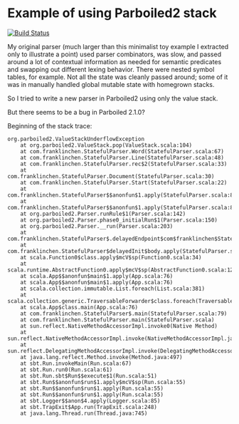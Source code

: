 # Example of using Parboiled2 stack

[![Build Status](https://travis-ci.org/FranklinChen/using-parboiled2-stack.png)](https://travis-ci.org/FranklinChen/using-parboiled2-stack)

My original parser (much larger than this minimalist toy example I
extracted only to illustrate a point) used parser combinators, was
slow, and passed around a lot of contextual information as needed for
semantic predicates and swapping out different lexing behavior. There
were nested symbol tables, for example. Not all the state was cleanly
passed around; some of it was in manually handled global mutable state
with homegrown stacks.

So I tried to write a new parser in Parboiled2 using only the value
stack.

But there seems to be a bug in Parboiled 2.1.0?

Beginning of the stack trace:

```console
org.parboiled2.ValueStackUnderflowException
	at org.parboiled2.ValueStack.pop(ValueStack.scala:104)
	at com.franklinchen.StatefulParser.Word(StatefulParser.scala:67)
	at com.franklinchen.StatefulParser.Line(StatefulParser.scala:48)
	at com.franklinchen.StatefulParser.rec$2(StatefulParser.scala:33)
	at com.franklinchen.StatefulParser.Document(StatefulParser.scala:30)
	at com.franklinchen.StatefulParser.Start(StatefulParser.scala:22)
	at com.franklinchen.StatefulParser$$anonfun$1.apply(StatefulParser.scala:82)
	at com.franklinchen.StatefulParser$$anonfun$1.apply(StatefulParser.scala:82)
	at org.parboiled2.Parser.runRule$1(Parser.scala:142)
	at org.parboiled2.Parser.phase0_initialRun$1(Parser.scala:150)
	at org.parboiled2.Parser.__run(Parser.scala:203)
	at com.franklinchen.StatefulParser$.delayedEndpoint$com$franklinchen$StatefulParser$1(StatefulParser.scala:82)
	at com.franklinchen.StatefulParser$delayedInit$body.apply(StatefulParser.scala:79)
	at scala.Function0$class.apply$mcV$sp(Function0.scala:34)
	at scala.runtime.AbstractFunction0.apply$mcV$sp(AbstractFunction0.scala:12)
	at scala.App$$anonfun$main$1.apply(App.scala:76)
	at scala.App$$anonfun$main$1.apply(App.scala:76)
	at scala.collection.immutable.List.foreach(List.scala:381)
	at scala.collection.generic.TraversableForwarder$class.foreach(TraversableForwarder.scala:35)
	at scala.App$class.main(App.scala:76)
	at com.franklinchen.StatefulParser$.main(StatefulParser.scala:79)
	at com.franklinchen.StatefulParser.main(StatefulParser.scala)
	at sun.reflect.NativeMethodAccessorImpl.invoke0(Native Method)
	at sun.reflect.NativeMethodAccessorImpl.invoke(NativeMethodAccessorImpl.java:62)
	at sun.reflect.DelegatingMethodAccessorImpl.invoke(DelegatingMethodAccessorImpl.java:43)
	at java.lang.reflect.Method.invoke(Method.java:497)
	at sbt.Run.invokeMain(Run.scala:67)
	at sbt.Run.run0(Run.scala:61)
	at sbt.Run.sbt$Run$$execute$1(Run.scala:51)
	at sbt.Run$$anonfun$run$1.apply$mcV$sp(Run.scala:55)
	at sbt.Run$$anonfun$run$1.apply(Run.scala:55)
	at sbt.Run$$anonfun$run$1.apply(Run.scala:55)
	at sbt.Logger$$anon$4.apply(Logger.scala:85)
	at sbt.TrapExit$App.run(TrapExit.scala:248)
	at java.lang.Thread.run(Thread.java:745)
```
